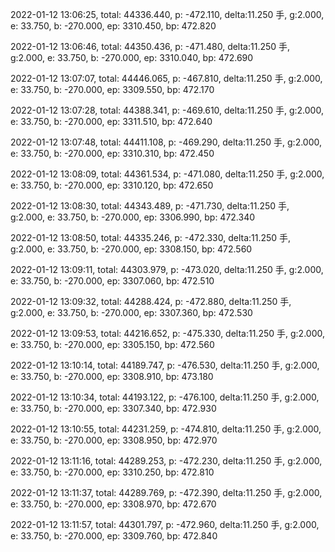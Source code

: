 2022-01-12 13:06:25, total: 44336.440, p: -472.110, delta:11.250 手, g:2.000, e: 33.750, b: -270.000, ep: 3310.450, bp: 472.820

2022-01-12 13:06:46, total: 44350.436, p: -471.480, delta:11.250 手, g:2.000, e: 33.750, b: -270.000, ep: 3310.040, bp: 472.690

2022-01-12 13:07:07, total: 44446.065, p: -467.810, delta:11.250 手, g:2.000, e: 33.750, b: -270.000, ep: 3309.550, bp: 472.170

2022-01-12 13:07:28, total: 44388.341, p: -469.610, delta:11.250 手, g:2.000, e: 33.750, b: -270.000, ep: 3311.510, bp: 472.640

2022-01-12 13:07:48, total: 44411.108, p: -469.290, delta:11.250 手, g:2.000, e: 33.750, b: -270.000, ep: 3310.310, bp: 472.450

2022-01-12 13:08:09, total: 44361.534, p: -471.080, delta:11.250 手, g:2.000, e: 33.750, b: -270.000, ep: 3310.120, bp: 472.650

2022-01-12 13:08:30, total: 44343.489, p: -471.730, delta:11.250 手, g:2.000, e: 33.750, b: -270.000, ep: 3306.990, bp: 472.340

2022-01-12 13:08:50, total: 44335.246, p: -472.330, delta:11.250 手, g:2.000, e: 33.750, b: -270.000, ep: 3308.150, bp: 472.560

2022-01-12 13:09:11, total: 44303.979, p: -473.020, delta:11.250 手, g:2.000, e: 33.750, b: -270.000, ep: 3307.060, bp: 472.510

2022-01-12 13:09:32, total: 44288.424, p: -472.880, delta:11.250 手, g:2.000, e: 33.750, b: -270.000, ep: 3307.360, bp: 472.530

2022-01-12 13:09:53, total: 44216.652, p: -475.330, delta:11.250 手, g:2.000, e: 33.750, b: -270.000, ep: 3305.150, bp: 472.560

2022-01-12 13:10:14, total: 44189.747, p: -476.530, delta:11.250 手, g:2.000, e: 33.750, b: -270.000, ep: 3308.910, bp: 473.180

2022-01-12 13:10:34, total: 44193.122, p: -476.100, delta:11.250 手, g:2.000, e: 33.750, b: -270.000, ep: 3307.340, bp: 472.930

2022-01-12 13:10:55, total: 44231.259, p: -474.810, delta:11.250 手, g:2.000, e: 33.750, b: -270.000, ep: 3308.950, bp: 472.970

2022-01-12 13:11:16, total: 44289.253, p: -472.230, delta:11.250 手, g:2.000, e: 33.750, b: -270.000, ep: 3310.250, bp: 472.810

2022-01-12 13:11:37, total: 44289.769, p: -472.390, delta:11.250 手, g:2.000, e: 33.750, b: -270.000, ep: 3308.970, bp: 472.670

2022-01-12 13:11:57, total: 44301.797, p: -472.960, delta:11.250 手, g:2.000, e: 33.750, b: -270.000, ep: 3309.760, bp: 472.840